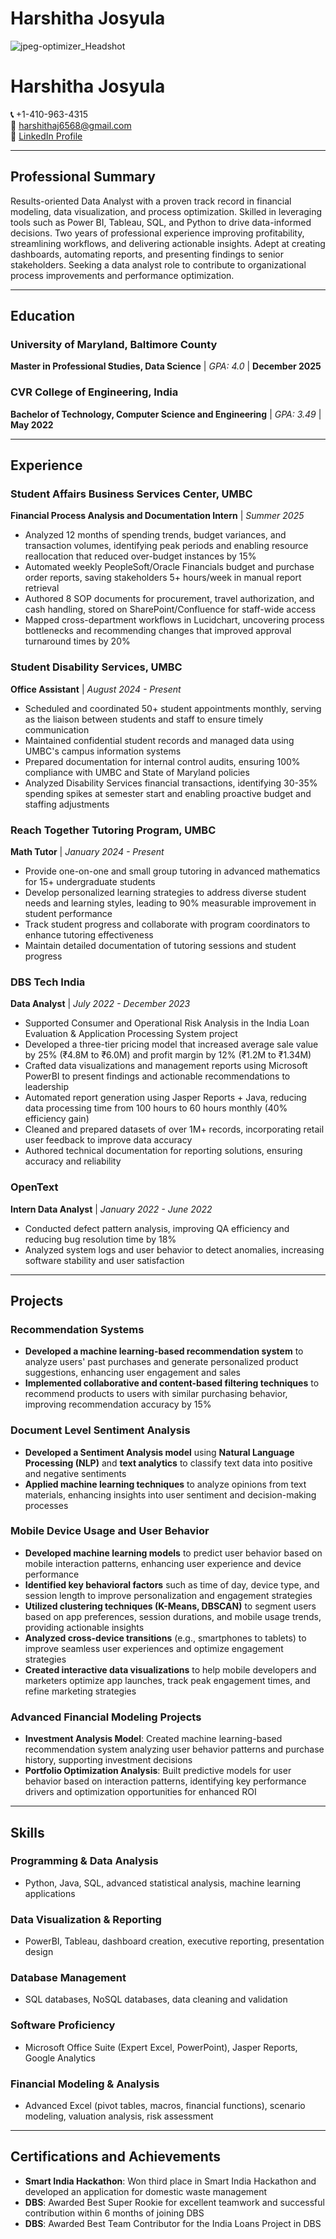 # Harshitha Josyula

![jpeg-optimizer_Headshot](https://github.com/harshithajosyula3112/UMBC-DATA606-Capstone/blob/main/docs/Headshot.png)
# Harshitha Josyula

**📞** +1-410-963-4315  
**📧** [harshithaj6568@gmail.com](mailto:harshithaj6568@gmail.com)  
**🔗** [LinkedIn Profile](https://www.linkedin.com/in/harshitha-josyula-a348b91a8/)

---

## Professional Summary

Results-oriented Data Analyst with a proven track record in financial modeling, data visualization, and process optimization. Skilled in leveraging tools such as Power BI, Tableau, SQL, and Python to drive data-informed decisions. Two years of professional experience improving profitability, streamlining workflows, and delivering actionable insights. Adept at creating dashboards, automating reports, and presenting findings to senior stakeholders. Seeking a data analyst role to contribute to organizational process improvements and performance optimization.

---

## Education

### University of Maryland, Baltimore County
**Master in Professional Studies, Data Science** | *GPA: 4.0* | **December 2025**

### CVR College of Engineering, India
**Bachelor of Technology, Computer Science and Engineering** | *GPA: 3.49* | **May 2022**

---

## Experience

### Student Affairs Business Services Center, UMBC
**Financial Process Analysis and Documentation Intern** | *Summer 2025*

- Analyzed 12 months of spending trends, budget variances, and transaction volumes, identifying peak periods and enabling resource reallocation that reduced over-budget instances by 15%
- Automated weekly PeopleSoft/Oracle Financials budget and purchase order reports, saving stakeholders 5+ hours/week in manual report retrieval
- Authored 8 SOP documents for procurement, travel authorization, and cash handling, stored on SharePoint/Confluence for staff-wide access
- Mapped cross-department workflows in Lucidchart, uncovering process bottlenecks and recommending changes that improved approval turnaround times by 20%

### Student Disability Services, UMBC
**Office Assistant** | *August 2024 - Present*

- Scheduled and coordinated 50+ student appointments monthly, serving as the liaison between students and staff to ensure timely communication
- Maintained confidential student records and managed data using UMBC's campus information systems
- Prepared documentation for internal control audits, ensuring 100% compliance with UMBC and State of Maryland policies
- Analyzed Disability Services financial transactions, identifying 30-35% spending spikes at semester start and enabling proactive budget and staffing adjustments

### Reach Together Tutoring Program, UMBC
**Math Tutor** | *January 2024 - Present*

- Provide one-on-one and small group tutoring in advanced mathematics for 15+ undergraduate students
- Develop personalized learning strategies to address diverse student needs and learning styles, leading to 90% measurable improvement in student performance
- Track student progress and collaborate with program coordinators to enhance tutoring effectiveness
- Maintain detailed documentation of tutoring sessions and student progress

### DBS Tech India
**Data Analyst** | *July 2022 - December 2023*

- Supported Consumer and Operational Risk Analysis in the India Loan Evaluation & Application Processing System project
- Developed a three-tier pricing model that increased average sale value by 25% (₹4.8M to ₹6.0M) and profit margin by 12% (₹1.2M to ₹1.34M)
- Crafted data visualizations and management reports using Microsoft PowerBI to present findings and actionable recommendations to leadership
- Automated report generation using Jasper Reports + Java, reducing data processing time from 100 hours to 60 hours monthly (40% efficiency gain)
- Cleaned and prepared datasets of over 1M+ records, incorporating retail user feedback to improve data accuracy
- Authored technical documentation for reporting solutions, ensuring accuracy and reliability

### OpenText
**Intern Data Analyst** | *January 2022 - June 2022*

- Conducted defect pattern analysis, improving QA efficiency and reducing bug resolution time by 18%
- Analyzed system logs and user behavior to detect anomalies, increasing software stability and user satisfaction

---

## Projects

### Recommendation Systems
- **Developed a machine learning-based recommendation system** to analyze users' past purchases and generate personalized product suggestions, enhancing user engagement and sales
- **Implemented collaborative and content-based filtering techniques** to recommend products to users with similar purchasing behavior, improving recommendation accuracy by 15%

### Document Level Sentiment Analysis
- **Developed a Sentiment Analysis model** using **Natural Language Processing (NLP)** and **text analytics** to classify text data into positive and negative sentiments
- **Applied machine learning techniques** to analyze opinions from text materials, enhancing insights into user sentiment and decision-making processes

### Mobile Device Usage and User Behavior
- **Developed machine learning models** to predict user behavior based on mobile interaction patterns, enhancing user experience and device performance
- **Identified key behavioral factors** such as time of day, device type, and session length to improve personalization and engagement strategies
- **Utilized clustering techniques (K-Means, DBSCAN)** to segment users based on app preferences, session durations, and mobile usage trends, providing actionable insights
- **Analyzed cross-device transitions** (e.g., smartphones to tablets) to improve seamless user experiences and optimize engagement strategies
- **Created interactive data visualizations** to help mobile developers and marketers optimize app launches, track peak engagement times, and refine marketing strategies

### Advanced Financial Modeling Projects
- **Investment Analysis Model**: Created machine learning-based recommendation system analyzing user behavior patterns and purchase history, supporting investment decisions
- **Portfolio Optimization Analysis**: Built predictive models for user behavior based on interaction patterns, identifying key performance drivers and optimization opportunities for enhanced ROI

---

## Skills

### Programming & Data Analysis
- Python, Java, SQL, advanced statistical analysis, machine learning applications

### Data Visualization & Reporting
- PowerBI, Tableau, dashboard creation, executive reporting, presentation design

### Database Management
- SQL databases, NoSQL databases, data cleaning and validation

### Software Proficiency
- Microsoft Office Suite (Expert Excel, PowerPoint), Jasper Reports, Google Analytics

### Financial Modeling & Analysis
- Advanced Excel (pivot tables, macros, financial functions), scenario modeling, valuation analysis, risk assessment

---

## Certifications and Achievements

- **Smart India Hackathon**: Won third place in Smart India Hackathon and developed an application for domestic waste management
- **DBS**: Awarded Best Super Rookie for excellent teamwork and successful contribution within 6 months of joining DBS
- **DBS**: Awarded Best Team Contributor for the India Loans Project in DBS

